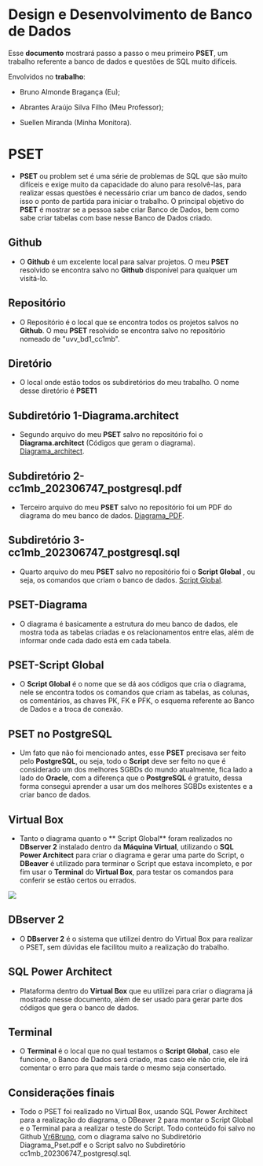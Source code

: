 # Design e Desenvolvimento de Banco de Dados
						

Esse **documento** mostrará passo a passo o meu primeiro **PSET**, um trabalho referente a banco de dados e questões de SQL muito difíceis.

Envolvidos no **trabalho**: 

- Bruno Almonde Bragança (Eu);

- Abrantes Araújo Silva Filho (Meu Professor);

- Suellen Miranda (Minha Monitora).
 

# PSET

- **PSET** ou problem set é uma série de problemas de SQL que são muito difíceis e exige muito da capacidade do aluno para resolvê-las, para realizar essas questões é necessário criar um banco de dados, sendo isso o ponto de partida para iniciar o trabalho. O principal objetivo do **PSET** é mostrar se a pessoa sabe criar Banco de Dados, bem como sabe criar tabelas com base nesse Banco de Dados criado.

## Github 

- O **Github** é um excelente local para salvar projetos. O meu **PSET** resolvido se encontra salvo no **Github** disponível para qualquer um visitá-lo.

## Repositório

- O Repositório é o local que se encontra todos os projetos salvos no **Github**.  O meu **PSET** resolvido se encontra salvo no repositório nomeado de "uvv_bd1_cc1mb".

## Diretório

- O local onde estão todos os subdiretórios do meu trabalho. O nome desse diretório é **PSET1**

## Subdiretório 1-Diagrama.architect

- Segundo arquivo do meu **PSET** salvo no repositório foi o **Diagrama.architect** (Códigos que geram o diagrama). [Diagrama_architect](https://github.com/Vr6Bruno/uvv_bd1_cc1mb/blob/main/PSET1/cc1mb_202306747.postgresql.architect).

## Subdiretório 2-cc1mb_202306747_postgresql.pdf

- Terceiro arquivo do meu **PSET** salvo no repositório foi um PDF do diagrama do meu banco de dados. [Diagrama_PDF](https://github.com/Vr6Bruno/uvv_bd1_cc1mb/blob/main/PSET1/cc1mb_202306747_postgresql.pdf).

## Subdiretório 3-cc1mb_202306747_postgresql.sql

- Quarto arquivo do meu **PSET** salvo no repositório foi o **Script Global** , ou seja, os comandos que criam o banco de dados. [Script Global](https://github.com/Vr6Bruno/uvv_bd1_cc1mb/blob/main/PSET1/cc1mb_202306747_postgresql.sql).

## PSET-Diagrama

- O diagrama é basicamente a estrutura do meu banco de dados, ele mostra toda as tabelas criadas e os relacionamentos entre elas,  além de informar onde cada dado está em cada tabela.

##  PSET-Script Global

- O **Script Global** é o nome que se dá aos códigos que cria o diagrama, nele se encontra todos os comandos que criam as tabelas, as colunas, os comentários, as chaves PK, FK e PFK, o esquema referente ao Banco de Dados e a troca de conexão.

## PSET no PostgreSQL

- Um fato que não foi mencionado antes, esse **PSET** precisava ser feito pelo **PostgreSQL**, ou seja, todo o **Script** deve ser feito no que é considerado um dos melhores SGBDs do mundo atualmente, fica lado a lado do **Oracle**, com a diferença que o **PostgreSQL** é gratuito, dessa forma consegui aprender a usar um dos melhores SGBDs existentes e a criar banco de dados.

## Virtual Box

- Tanto o diagrama quanto o ** Script Global** foram realizados no **DBserver 2** instalado dentro da **Máquina Virtual**, utilizando o **SQL Power Architect** para criar o diagrama e gerar uma parte do Script, o **DBeaver** é utilizado para terminar o Script que estava incompleto, e por fim usar o **Terminal** do **Virtual Box**, para testar os comandos para conferir se estão certos ou errados.

![](https://www.meuwindows.com/wp-content/uploads/2015/08/virtualbox-download.jpg)

## DBserver 2

- O **DBserver 2** é o sistema que utilizei dentro do Virtual Box para realizar o PSET, sem dúvidas ele facilitou muito a realização do trabalho.

## SQL Power Architect

- Plataforma dentro do **Virtual Box** que eu utilizei para criar o diagrama já mostrado nesse documento, além de ser usado para gerar parte dos códigos que gera o banco de dados.


## Terminal

- O **Terminal** é o local que no qual testamos o **Script Global**, caso ele funcione, o Banco de Dados será criado, mas caso ele não crie, ele irá comentar o erro para que mais tarde o mesmo seja consertado.

## Considerações finais

- Todo o PSET foi realizado no Virtual Box, usando SQL Power Architect para a realização do diagrama, o DBeaver 2 para montar o Script Global e o Terminal para a realizar o teste do Script. Todo conteúdo foi salvo no Github [Vr6Bruno](https://github.com/Vr6Bruno), com o diagrama salvo no Subdiretório Diagrama_Pset.pdf e o Script salvo no Subdiretório cc1mb_202306747_postgresql.sql.





